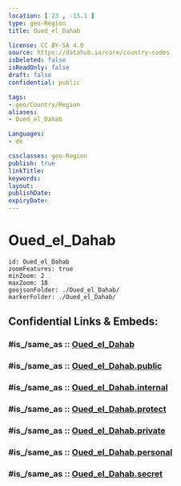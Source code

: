 ```yaml
---
location: [ 23 , -15.1 ] 
type: geo-Region
title: Oued_el_Dahab

license: CC BY-SA 4.0
source: https://datahub.io/core/country-codes
isDeleted: false
isReadOnly: false
draft: false
confidential: public

tags:
- geo/Country/Region
aliases:
- Oued_el_Dahab

Languages:
- de

cssclasses: geo-Region
publish: true
linkTitle: 
keywords: 
layout: 
publishDate: 
expiryDate: 
---
```


# Oued_el_Dahab

```leaflet
id: Oued_el_Dahab
zoomFeatures: true 
minZoom: 2 
maxZoom: 18
geojsonFolder: ./Oued_el_Dahab/
markerFolder: ./Oued_el_Dahab/
```


## Confidential Links & Embeds: 

### #is_/same_as :: [Oued_el_Dahab](/_Standards/Earth/Continent/Africa/Africa~North/Morocco/Regions~Morocco/Oued_el_Dahab.md) 

### #is_/same_as :: [Oued_el_Dahab.public](/_public/Earth/Continent/Africa/Africa~North/Morocco/Regions~Morocco/Oued_el_Dahab.public.md) 

### #is_/same_as :: [Oued_el_Dahab.internal](/_internal/Earth/Continent/Africa/Africa~North/Morocco/Regions~Morocco/Oued_el_Dahab.internal.md) 

### #is_/same_as :: [Oued_el_Dahab.protect](/_protect/Earth/Continent/Africa/Africa~North/Morocco/Regions~Morocco/Oued_el_Dahab.protect.md) 

### #is_/same_as :: [Oued_el_Dahab.private](/_private/Earth/Continent/Africa/Africa~North/Morocco/Regions~Morocco/Oued_el_Dahab.private.md) 

### #is_/same_as :: [Oued_el_Dahab.personal](/_personal/Earth/Continent/Africa/Africa~North/Morocco/Regions~Morocco/Oued_el_Dahab.personal.md) 

### #is_/same_as :: [Oued_el_Dahab.secret](/_secret/Earth/Continent/Africa/Africa~North/Morocco/Regions~Morocco/Oued_el_Dahab.secret.md)


